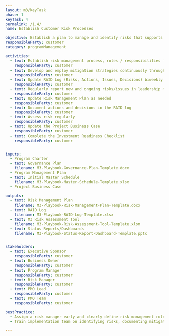 ```yaml
---
layout: m3/keyTask
phase: 1
keyTask: 4
permalink: /1.4/
name: Establish Customer Risk Processes

objective: Establish a plan to manage and identify risks that supports risk mitigation throughout the implementation.
responsibleParty: customer
category: programManagement

activities:
  - text: Establish risk management process, roles / responsibilities for identifying and mitigating risk
    responsibleParty: customer
  - text: Develop and employ mitigation strategies continuously throughout Phase 1
    responsibleParty: customer
  - text: Update RAID Log (Risks, Actions, Issues, Decisions) biweekly throughout Phase 1 with activities / status
    responsibleParty: customer
  - text: Regularly report new and ongoing risks/issues in leadership meetings and thru reports/dashboards
    responsibleParty: customer
  - text: Update Risk Management Plan as needed
    responsibleParty: customer
  - text: Document actions and decisions in the RAID log
    responsibleParty: customer
  - text: Assess risk regularly
    responsibleParty: customer
  - text: Update the Project Business Case
    responsibleParty: customer
  - text: Complete the Investment Readiness Checklist
    responsibleParty: customer


inputs:
  - Program Charter
  - text: Governance Plan
    filename: M3-Playbook-Governance-Plan-Template.docx
  - Program Management Plan 
  - text: Initial Master Schedule
    filename: M3-Playbook-Master-Schedule-Template.xlsx
  - Project Business Case

outputs:
  - text: Risk Management Plan
    filename: M3-Playbook-Risk-Management-Plan-Template.docx
  - text: RAID Log
    filename: M3-Playbook-RAID-Log-Template.xlsx
  - text: M3 Risk Assessment Tool
    filename: M3-Playbook-Risk-Assessment-Tool-Template.xlsm
  - text: Status Reports/Dashboards
    filename: M3-Playbook-Status-Report-Dashboard-Template.pptx


stakeholders:
  - text: Executive Sponsor
    responsibleParty: customer
  - text: Business Owner
    responsibleParty: customer
  - text: Program Manager
    responsibleParty: customer
  - text: Risk Manager
    responsibleParty: customer
  - text: PMO Lead
    responsibleParty: customer
  - text: PMO Team
    responsibleParty: customer

bestPractice:
  - Assign a risk manager early and clearly define risk management roles and responsibilities
  - Train implementation team on identifying risks, documenting mitigation plans, and escalating effectively to leadership

---
```

